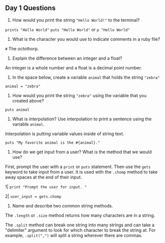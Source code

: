 ## Day 1 Questions

1. How would you print the string `"Hello World!"` to the terminal?

 `prints "Hello World"` `puts "Hello World"` or `p "Hello World"`

1. What is the character you would use to indicate comments in a ruby file?

 `#` The octothorp.

1. Explain the difference between an integer and a float?

 An integer is a whole number and a float is a decimal point number.

1. In the space below, create a variable `animal` that holds the string `"zebra"`

 `animal = "zebra"`

1. How would you print the string `"zebra"` using the variable that you created above?

 `puts animal`

1. What is interpolation? Use interpolation to print a sentence using the variable `animal`.

 Interpolation is putting variable values inside of string text.

 `puts "My favorite animal is the #{animal}."`

1. How do we get input from a user? What is the method that we would use?

  First, prompt the user with a `print` or `puts` statement. Then use the `gets` keyword to take input from a user. It is used with the `.chomp` method to take away spaces at the end of their input.

 1| `print "Prompt the user for input. "`

 2| `user_input = gets.chomp`

1. Name and describe two common string methods.

 The `.length` or `.size` method returns how many characters are in a string.

 The `.split` method can break one string into many strings and can take a "delimiter" argument to look for which character to break the string at. For example, `.split(",")` will split a string wherever there are commas.
